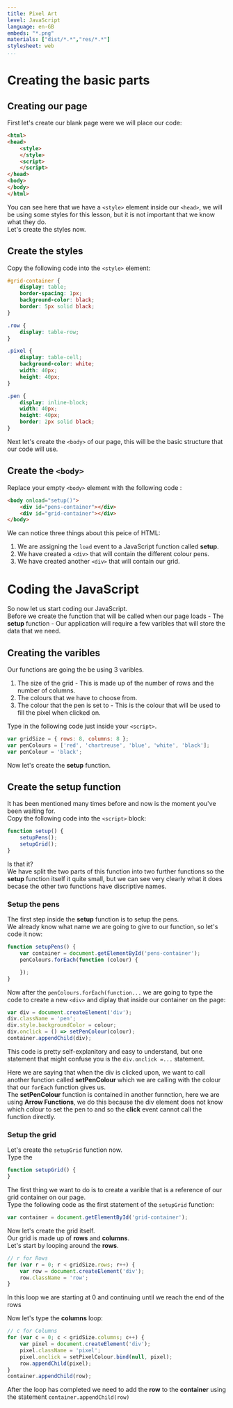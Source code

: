 ```yaml
---
title: Pixel Art
level: JavaScript
language: en-GB
embeds: "*.png"
materials: ["dist/*.*","res/*.*"]
stylesheet: web
...
```


# Creating the basic parts

## Creating our page

First let's create our blank page were we will place our code:

```HTML
<html>
<head>
    <style>
    </style>
    <script>
    </script>
</head>
<body>
</body>
</html>
```

You can see here that we have a `<style>` element inside our `<head>`, we will be using some styles for this lesson, but it is not important that we know what they do.<br>
Let's create the styles now.

## Create the styles

Copy the following code into the `<style>` element:

```CSS
#grid-container {
    display: table;
    border-spacing: 1px;
    background-color: black;
    border: 5px solid black;
}

.row {
    display: table-row;
}

.pixel {
    display: table-cell;
    background-color: white;
    width: 40px;
    height: 40px;
}

.pen {
    display: inline-block;
    width: 40px;
    height: 40px;
    border: 2px solid black;
}
```

Next let's create the `<body>` of our page, this will be the basic structure that our code will use.

## Create the `<body>`

Replace your empty `<body>` element with the following code :

```HTML
<body onload="setup()">
    <div id="pens-container"></div>
    <div id="grid-container"></div>
</body>
```

We can notice three things about this peice of HTML:
1) We are assigning the `load` event to a JavaScript function called __setup__.
2) We have created a `<div>` that will contain the different colour pens.
3) We have created another `<div>` that will contain our grid.

# Coding the JavaScript

So now let us start coding our JavaScript.<br>
Before we create the function that will be called when our page loads - The __setup__ function - Our application will require a few varibles that will store the data that we need.

## Creating the varibles

Our functions are going the be using 3 varibles.
1) The size of the grid - This is made up of the number of rows and the number of columns.
2) The colours that we have to choose from.
3) The colour that the pen is set to - This is the colour that will be used to fill the pixel when clicked on.

Type in the following code just inside your `<script>`.

```JavaScript
var gridSize = { rows: 8, columns: 8 };
var penColours = ['red', 'chartreuse', 'blue', 'white', 'black'];
var penColour = 'black';
```

Now let's create the __setup__ function.

## Create the __setup__ function

It has been mentioned many times before and now is the moment you've been waiting for.<br>
Copy the following code into the `<script>` block:

```JavaScript
function setup() {
    setupPens();
    setupGrid();
}
```

Is that it?<br>
We have split the two parts of this function into two further functions so the __setup__ function itself it quite small, but we can see very clearly what it does becase the other two functions have discriptive names.

### Setup the pens

The first step inside the __setup__ function is to setup the pens.<br>
We already know what name we are going to give to our function, so let's code it now:

```JavaScript
function setupPens() {
    var container = document.getElementById('pens-container');
    penColours.forEach(function (colour) {

    });
}
```

Now after the `penColours.forEach(function...` we are going to type the code to create a new `<div>` and diplay that inside our container on the page:

```JavaScript
var div = document.createElement('div');
div.className = 'pen';
div.style.backgroundColor = colour;
div.onclick = () => setPenColour(colour);
container.appendChild(div);
```

This code is pretty self-explanitory and easy to understand, but one statement that might confuse you is the `div.onclick =...` statement.

Here we are saying that when the div is clicked upon, we want to call another function called __setPenColour__ which we are calling with the colour that our `forEach` function gives us.<br>
The __setPenColour__ function is contained in another funnction, here we are using __Arrow Functions__, we do this because the div element does not know which colour to set the pen to and so the __click__ event cannot call the function directly.

### Setup the grid

Let's create the `setupGrid` function now.<br>
Type the 

```JavaScript
function setupGrid() {
}
```

The first thing we want to do is to create a varible that is a reference of our grid container on our page.<br>
Type the following code as the first statement of the `setupGrid` function:

```JavaScript
var container = document.getElementById('grid-container');
```
Now let's create the grid itself.<br>
Our grid is made up of __rows__ and __columns__.<br>
Let's start by looping around the __rows__.<br>

```JavaScript
// r for Rows
for (var r = 0; r < gridSize.rows; r++) {
    var row = document.createElement('div');
    row.className = 'row';
}
```

In this loop we are starting at 0 and continuing until we reach the end of the rows

Now let's type the __columns__ loop:

```JavaScript
// c for Columns
for (var c = 0; c < gridSize.columns; c++) {
    var pixel = document.createElement('div');
    pixel.className = 'pixel';
    pixel.onclick = setPixelColour.bind(null, pixel);
    row.appendChild(pixel);
}
container.appendChild(row);
```

After the loop has completed we need to add the __row__ to the __container__ using the statement `container.appendChild(row)`